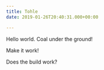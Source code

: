 ```yaml
---
title: Tohle 
date: 2019-01-26T20:40:31.000+00:00

---
```

Hello world. Coal under the ground!

Make it work!

Does the build work?
